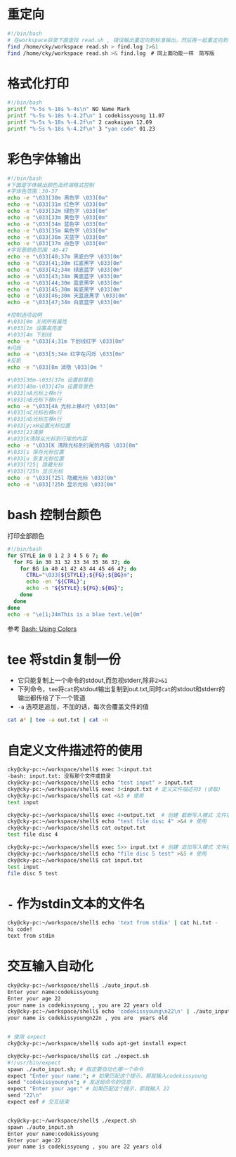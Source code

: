 # 重定向
```bash
#!/bin/bash
# 在workspace目录下面查找 read.sh , 错误输出重定向到标准输出，然后再一起重定向到find.log
find /home/cky/workspace read.sh > find.log 2>&1
find /home/cky/workspace read.sh >& find.log　# 同上面功能一样　简写版
```

# 格式化打印
```bash
#!/bin/bash
printf "%-5s %-18s %-4s\n" NO Name Mark
printf "%-5s %-18s %-4.2f\n" 1 codekissyoung 11.07
printf "%-5s %-18s %-4.2f\n" 2 caokaiyan 12.09
printf "%-5s %-18s %-4.2f\n" 3 "yan code" 01.23
```


# 彩色字体输出
```bash
#!/bin/bash 
#下面是字体输出颜色及终端格式控制  
#字体色范围：30-37  
echo -e "\033[30m 黑色字 \033[0m"  
echo -e "\033[31m 红色字 \033[0m"  
echo -e "\033[32m 绿色字 \033[0m"  
echo -e "\033[33m 黄色字 \033[0m"  
echo -e "\033[34m 蓝色字 \033[0m"  
echo -e "\033[35m 紫色字 \033[0m"  
echo -e "\033[36m 天蓝字 \033[0m"  
echo -e "\033[37m 白色字 \033[0m"  
#字背景颜色范围：40-47  
echo -e "\033[40;37m 黑底白字 \033[0m"  
echo -e "\033[41;30m 红底黑字 \033[0m"  
echo -e "\033[42;34m 绿底蓝字 \033[0m"  
echo -e "\033[43;34m 黄底蓝字 \033[0m"  
echo -e "\033[44;30m 蓝底黑字 \033[0m"  
echo -e "\033[45;30m 紫底黑字 \033[0m"  
echo -e "\033[46;30m 天蓝底黑字 \033[0m"  
echo -e "\033[47;34m 白底蓝字 \033[0m"  

#控制选项说明  
#\033[0m 关闭所有属性  
#\033[1m 设置高亮度  
#\033[4m 下划线  
echo -e "\033[4;31m 下划线红字 \033[0m"  
#闪烁  
echo -e "\033[5;34m 红字在闪烁 \033[0m"  
#反影  
echo -e "\033[8m 消隐 \033[0m "  

#\033[30m-\033[37m 设置前景色  
#\033[40m-\033[47m 设置背景色  
#\033[nA光标上移n行  
#\033[nB光标下移n行  
echo -e "\033[4A 光标上移4行 \033[0m"  
#\033[nC光标右移n行  
#\033[nD光标左移n行  
#\033[y;xH设置光标位置  
#\033[2J清屏  
#\033[K清除从光标到行尾的内容  
echo -e "\033[K 清除光标到行尾的内容 \033[0m"  
#\033[s 保存光标位置  
#\033[u 恢复光标位置  
#\033[?25| 隐藏光标  
#\033[?25h 显示光标  
echo -e "\033[?25l 隐藏光标 \033[0m"  
echo -e "\033[?25h 显示光标 \033[0m"
```

# bash 控制台颜色
打印全部颜色
```bash
#!/bin/bash
for STYLE in 0 1 2 3 4 5 6 7; do
  for FG in 30 31 32 33 34 35 36 37; do
    for BG in 40 41 42 43 44 45 46 47; do
      CTRL="\033[${STYLE};${FG};${BG}m";
      echo -en "${CTRL}";
      echo -n "${STYLE};${FG};${BG}";
    done
  done
done
echo -e "\e[1;34mThis is a blue text.\e[0m"
```
参考 [Bash: Using Colors](http://webhome.csc.uvic.ca/~sae/seng265/fall04/tips/s265s047-tips/bash-using-colors.html)

# tee 将stdin复制一份
- 它只能复制上一个命令的stdout,而忽视stderr,除非`2>&1`
- 下列命令，`tee`将`cat`的stdout输出复制到out.txt,同时`cat`的stdout和stderr的输出都传给了下一个管道
- `-a` 选项是追加，不加的话，每次会覆盖文件的值
```bash
cat a* | tee -a out.txt | cat -n
```

# 自定义文件描述符的使用
```bash
cky@cky-pc:~/workspace/shell$ exec 3<input.txt
-bash: input.txt: 没有那个文件或目录
cky@cky-pc:~/workspace/shell$ echo "test input" > input.txt
cky@cky-pc:~/workspace/shell$ exec 3<input.txt # 定义文件描述符3 (读取)
cky@cky-pc:~/workspace/shell$ cat <&3 # 使用
test input

cky@cky-pc:~/workspace/shell$ exec 4>output.txt  # 创建 截断写入模式 文件描述符
cky@cky-pc:~/workspace/shell$ echo "test file disc 4" >&4 # 使用
cky@cky-pc:~/workspace/shell$ cat output.txt
test file disc 4

cky@cky-pc:~/workspace/shell$ exec 5>> input.txt # 创建 追加写入模式 文件描述符
cky@cky-pc:~/workspace/shell$ echo "file disc 5 test" >&5 # 使用
cky@cky-pc:~/workspace/shell$ cat input.txt
test input
file disc 5 test
```

`-` 作为stdin文本的文件名
================================================================================
```bash
cky@cky-pc:~/workspace/shell$ echo 'text from stdin' | cat hi.txt -
hi code!
text from stdin
```



交互输入自动化
================================================================================
```bash
cky@cky-pc:~/workspace/shell$ ./auto_input.sh
Enter your name:codekissyoung
Enter your age 22
your name is codekissyoung , you are 22 years old
cky@cky-pc:~/workspace/shell$ echo 'codekissyoung\n22\n' | ./auto_input.sh
your name is codekissyoungn22n , you are  years old


# 使用 expect
cky@cky-pc:~/workspace/shell$ sudo apt-get install expect

cky@cky-pc:~/workspace/shell$ cat ./expect.sh
#!/usr/bin/expect
spawn ./auto_input.sh; # 指定要自动化哪一个命令
expect "Enter your name:"; # 如果匹配这个提示，那就输入codekissyoung
send "codekissyoung\n"; # 发送给命令的信息
expect "Enter your age:" # 如果匹配这个提示，那就输入 22
send "22\n"
expect eof # 交互结束


cky@cky-pc:~/workspace/shell$ ./expect.sh
spawn ./auto_input.sh
Enter your name:codekissyoung
Enter your age:22
your name is codekissyoung , you are 22 years old
```

